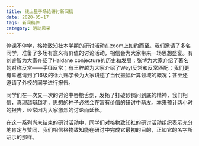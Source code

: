```yaml
---
title: 线上量子场论研讨新闻稿
date: 2020-05-17
tags: 新闻稿件
category: 活动风采
---
```

停课不停学，格物致知社本学期的研讨活动在zoom上如约而至。我们邀请了多名同学，准备了多场有意义有价值的讨论活动，相信会为大家带来一场思想盛宴。有刘睿智为大家介绍了Haldane conjecture的历史和发展；张博为大家介绍了著名的对称反常——手征反常；有王梓越为大家介绍了Weyl反常和反常匹配；我们更有幸邀请到了16级的徐九赐学长为大家讲述了当代振幅计算领域的概况；甚至还邀请了外校的同学进行报告。
 
同学们在一次又一次的讨论中唇枪舌剑，发扬了打破砂锅问到底的精神，我们相信，真理越辩越明，思想的种子必然会在富有价值的研讨中萌发。本来预计两小时的报告，经常因为大家激烈的讨论而延长。

在这一系列尚未结束的研讨活动中，同学们对格物致知社的研讨活动组织表示充分地肯定与赞同，我们相信格物致知能在研讨中完成它最初的目的，正如它的名字所昭示的那样。
